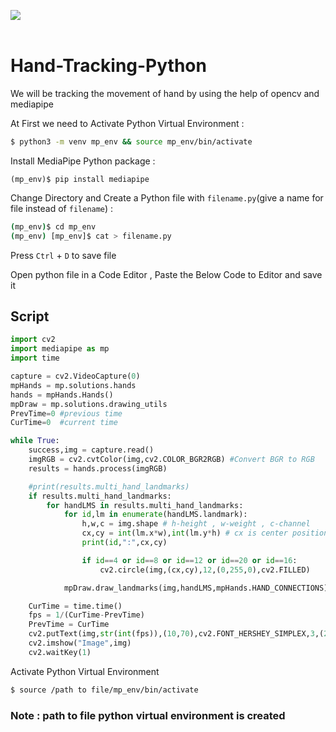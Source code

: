 <img src="images/HandTracking.gif"  />  <br><br>
# Hand-Tracking-Python
We will be tracking the movement of hand by using the help of opencv and mediapipe<br>

At First we need to Activate Python Virtual Environment :<br>

```bash
$ python3 -m venv mp_env && source mp_env/bin/activate
```
Install MediaPipe Python package :

```pip
(mp_env)$ pip install mediapipe
```
Change Directory and Create a Python file with `filename.py`(give a name for file instead of `filename`) :

```bash
(mp_env)$ cd mp_env
(mp_env) [mp_env]$ cat > filename.py
```
Press `Ctrl` + `D` to save file

Open python file in a Code Editor , Paste the Below Code to Editor and save it

## Script

```python
import cv2
import mediapipe as mp
import time

capture = cv2.VideoCapture(0)
mpHands = mp.solutions.hands
hands = mpHands.Hands()
mpDraw = mp.solutions.drawing_utils
PrevTime=0 #previous time
CurTime=0  #current time

while True:
    success,img = capture.read()
    imgRGB = cv2.cvtColor(img,cv2.COLOR_BGR2RGB) #Convert BGR to RGB 
    results = hands.process(imgRGB)

    #print(results.multi_hand_landmarks)
    if results.multi_hand_landmarks:
        for handLMS in results.multi_hand_landmarks:
            for id,lm in enumerate(handLMS.landmark):
                h,w,c = img.shape # h-height , w-weight , c-channel
                cx,cy = int(lm.x*w),int(lm.y*h) # cx is center position in x-axis , cy is center position in y-axis
                print(id,":",cx,cy)

                if id==4 or id==8 or id==12 or id==20 or id==16:
                    cv2.circle(img,(cx,cy),12,(0,255,0),cv2.FILLED)

            mpDraw.draw_landmarks(img,handLMS,mpHands.HAND_CONNECTIONS)

    CurTime = time.time()
    fps = 1/(CurTime-PrevTime)
    PrevTime = CurTime
    cv2.putText(img,str(int(fps)),(10,70),cv2.FONT_HERSHEY_SIMPLEX,3,(255,0,0),3) # to show text on image
    cv2.imshow("Image",img)
    cv2.waitKey(1)
```
Activate Python Virtual Environment 

```bash
$ source /path to file/mp_env/bin/activate
```
### Note : path to file python virtual environment is created
